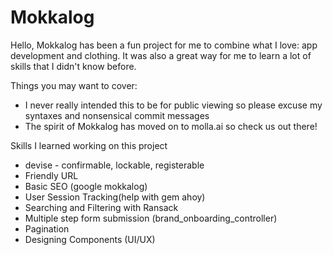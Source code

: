 # Mokkalog

Hello, Mokkalog has been a fun project for me to combine what I love: app development and clothing. It was also a great way for me to learn a lot of skills that I didn't know before. 

Things you may want to cover:

* I never really intended this to be for public viewing so please excuse my syntaxes and nonsensical commit messages
* The spirit of Mokkalog has moved on to molla.ai so check us out there!

Skills I learned working on this project
* devise - confirmable, lockable, registerable
* Friendly URL
* Basic SEO (google mokkalog)
* User Session Tracking(help with gem ahoy)
* Searching and Filtering with Ransack
* Multiple step form submission (brand_onboarding_controller) 
* Pagination 
* Designing Components (UI/UX)


